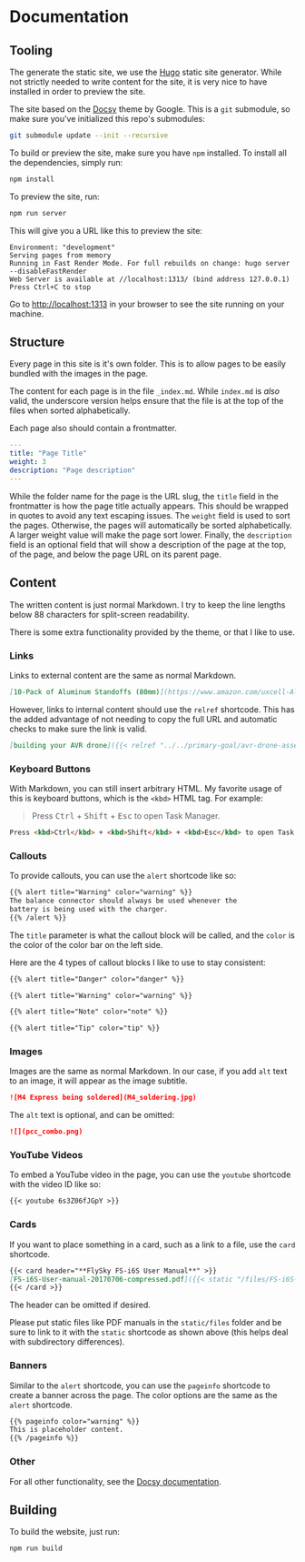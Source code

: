 # Documentation

## Tooling

The generate the static site, we use the [Hugo](https://gohugo.io/)
static site generator. While not strictly needed to write content for the site,
it is very nice to have installed in order to preview the site.

The site based on the [Docsy](https://docsy.dev) theme by Google.
This is a `git` submodule, so make sure you've initialized this repo's submodules:

```bash
git submodule update --init --recursive
```

To build or preview the site, make sure you have `npm` installed.
To install all the dependencies, simply run:

```bash
npm install
```

To preview the site, run:

```bash
npm run server
```

This will give you a URL like this to preview the site:

```none
Environment: "development"
Serving pages from memory
Running in Fast Render Mode. For full rebuilds on change: hugo server --disableFastRender
Web Server is available at //localhost:1313/ (bind address 127.0.0.1)
Press Ctrl+C to stop
```

Go to [http://localhost:1313](http://localhost:1313) in your browser to see the site
running on your machine.

## Structure

Every page in this site is it's own folder. This is to allow pages to be
easily bundled with the images in the page.

The content for each page is in the file `_index.md`. While `index.md` is _also_
valid, the underscore version helps ensure that the file is at the top
of the files when sorted alphabetically.

Each page also should contain a frontmatter.

```yaml
---
title: "Page Title"
weight: 3
description: "Page description"
---
```

While the folder name for the page is the URL slug, the `title` field in the
frontmatter is how the page title actually appears. This should be wrapped
in quotes to avoid any text escaping issues. The `weight` field is used to sort the
pages. Otherwise, the pages will automatically be sorted alphabetically.
A larger weight value will make the page sort lower. Finally, the `description`
field is an optional field that will show a description of the page at the top,
of the page, and below the page URL on its parent page.

## Content

The written content is just normal Markdown. I try to keep the line lengths below
88 characters for split-screen readability.

There is some extra functionality provided by the theme, or that I like to use.

### Links

Links to external content are the same as normal Markdown.

```markdown
[10-Pack of Aluminum Standoffs (80mm)](https://www.amazon.com/uxcell-Aluminum-Standoff-Fastener-Quadcopter/dp/B01MSAHZQO/)
```

However, links to internal content should use the `relref` shortcode. This has
the added advantage of not needing to copy the full URL and automatic checks to
make sure the link is valid.

```markdown
[building your AVR drone]({{< relref "../../primary-goal/avr-drone-assembly" >}})
```

### Keyboard Buttons

With Markdown, you can still insert arbitrary HTML. My favorite usage of this
is keyboard buttons, which is the `<kbd>` HTML tag. For example:

> Press <kbd>Ctrl</kbd> + <kbd>Shift</kbd> + <kbd>Esc</kbd> to open Task Manager.

```html
Press <kbd>Ctrl</kbd> + <kbd>Shift</kbd> + <kbd>Esc</kbd> to open Task Manager.
```

### Callouts

To provide callouts, you can use the `alert` shortcode like so:

```markdown
{{% alert title="Warning" color="warning" %}}
The balance connector should always be used whenever the
battery is being used with the charger.
{{% /alert %}}
```

The `title` parameter is what the callout block will be called, and the `color`
is the color of the color bar on the left side.

Here are the 4 types of callout blocks I like to use to stay consistent:

```markdown
{{% alert title="Danger" color="danger" %}}

{{% alert title="Warning" color="warning" %}}

{{% alert title="Note" color="note" %}}

{{% alert title="Tip" color="tip" %}}
```

### Images

Images are the same as normal Markdown. In our case, if you add `alt` text to an image,
it will appear as the image subtitle.

```markdown
![M4 Express being soldered](M4_soldering.jpg)
```

The `alt` text is optional, and can be omitted:

```markdown
![](pcc_combo.png)
```

### YouTube Videos

To embed a YouTube video in the page, you can use the `youtube` shortcode
with the video ID like so:

```markdown
{{< youtube 6s3Z06fJGpY >}}
```

### Cards

If you want to place something in a card, such as a link to a file, use the `card`
shortcode.

```markdown
{{< card header="**FlySky FS-i6S User Manual**" >}}
[FS-i6S-User-manual-20170706-compressed.pdf]({{< static "/files/FS-i6S-User-manual-20170706-compressed.pdf" >}})
{{< /card >}}
```

The header can be omitted if desired.

Please put static files like PDF manuals in the `static/files` folder and be sure
to link to it with the `static` shortcode as shown above
(this helps deal with subdirectory differences).

### Banners

Similar to the `alert` shortcode, you can use the `pageinfo` shortcode to create
a banner across the page. The color options are the same as the `alert` shortcode.

```markdown
{{% pageinfo color="warning" %}}
This is placeholder content.
{{% /pageinfo %}}
```

### Other

For all other functionality, see the
[Docsy documentation](https://www.docsy.dev/docs/adding-content/shortcodes/).

## Building

To build the website, just run:

```bash
npm run build
```
